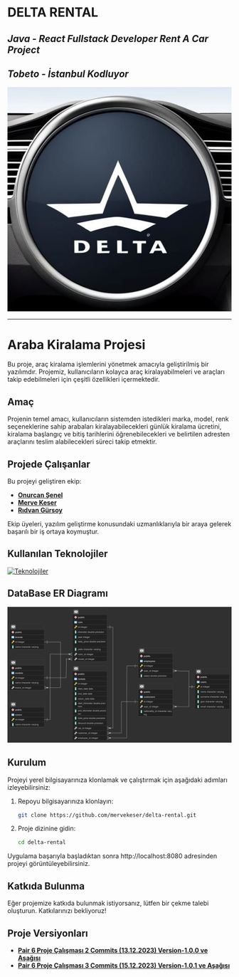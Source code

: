 # DELTA RENTAL
## *Java - React Fullstack Developer Rent A Car Project*
## *Tobeto - İstanbul Kodluyor* 
![Logo](img/09f319f8-abb5-42c8-9a37-fdbbab0f7253.PNG)

************************************************************

# Araba Kiralama Projesi

Bu proje, araç kiralama işlemlerini yönetmek amacıyla geliştirilmiş bir yazılımdır. Projemiz, kullanıcıların kolayca araç kiralayabilmeleri ve araçları takip edebilmeleri için çeşitli özellikleri içermektedir.

## Amaç

Projenin temel amacı, kullanıcıların sistemden istedikleri marka, model, renk seçeneklerine sahip arabaları 
kiralayabilecekleri
günlük kiralama ücretini, kiralama başlangıç ve bitiş tarihlerini öğrenebilecekleri 
ve belirtilen adresten araçlarını
teslim alabilecekleri süreci takip etmektir.


## Projede Çalışanlar

Bu projeyi geliştiren ekip:

- <a href = "https://github.com/onursenel">**Onurcan Şenel** </a>
- <a href = "https://github.com/mervekeser">**Merve Keser** </a>
- <a href = "https://github.com/rdvngrsy">**Rıdvan Gürsoy** </a>

Ekip üyeleri, yazılım geliştirme konusundaki uzmanlıklarıyla bir araya gelerek başarılı bir iş ortaya koymuştur.

## Kullanılan Teknolojiler
[![Teknolojiler](https://skillicons.dev/icons?i=postman,git,java,spring,postgresql)](https://skillicons.dev)

## DataBase ER Diagramı
![DIAGRAM](img/projeERD_1.png)

## Kurulum

Projeyi yerel bilgisayarınıza klonlamak ve çalıştırmak için aşağıdaki adımları izleyebilirsiniz:

1. Repoyu bilgisayarınıza klonlayın:

    ```bash
    git clone https://github.com/mervekeser/delta-rental.git
    ```

2. Proje dizinine gidin:

    ```bash
    cd delta-rental
    ```

Uygulama başarıyla başladıktan sonra http://localhost:8080 adresinden projeyi görüntüleyebilirsiniz.

## Katkıda Bulunma

Eğer projemize katkıda bulunmak istiyorsanız, lütfen bir çekme talebi oluşturun. Katkılarınızı bekliyoruz!


## Proje Versiyonları

- <a href = "https://github.com/mervekeser/delta-rental/commits/main/">**Pair 6 Proje Çalışması 2 Commits (13.12.2023) Version-1.0.0 ve Aşağısı** </a>
- <a href = "https://github.com/mervekeser/delta-rental/commits/main/">**Pair 6 Proje Çalışması 3 Commits (15.12.2023) Version-1.0.1 ve Aşağısı** </a>
